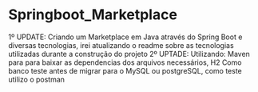 # Springboot_Marketplace
1º UPDATE: Criando um Marketplace em Java através do Spring Boot e diversas tecnologias, irei atualizando o readme sobre as tecnologias utilizadas durante a construção do projeto
2º UPTADE: Utilizando: Maven para para baixar as dependencias dos arquivos necessários, H2 Como banco teste antes de migrar para o MySQL ou postgreSQL, como teste utilizo o postman
